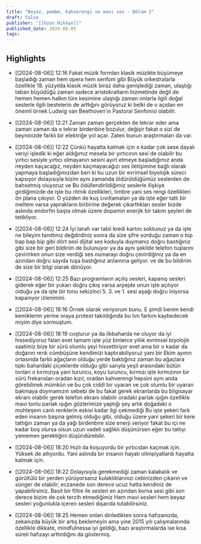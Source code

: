 ```yaml
---
title: "Beyaz, pembe, kahverengi ve mavi ses - Bölüm 2"
draft: false
publisher: "[[Uzun Hikâye]]"
published_date: 2024-08-05
tags:
---
```



## Highlights
* [[2024-08-06]] 12:16  Fakat müzik formları klasik müzikte büyümeye başladığı zaman hem opera hem senfoni gibi Büyük orkestralarla özellikle 18. yüzyılda klasik müzik biraz daha genişlediği zaman, ulaştığı taban büyüdüğü zaman sadece aristokratların hizmetinde değil de hemen hemen halkın tüm kesimine ulaştığı zaman onlarla ilgili doğal seslerle ilgili bestelerin de arttığını görüyoruz ki belki de o açıdan en önemli örnek Ludwig van Beethoven’ın Pastoral Senfonisi olabilir.

* [[2024-08-06]] 12:21  Zaman zaman gerçekten de tekrar eder ama zaman zaman da o tekrar birdenbire bozulur, değişir fakat o sizi de beyninizde farklı bir elektriğe yol açar. Zaten bunun araştırmaları da var.

* [[2024-08-06]] 12:22  Çünkü hayatta kalmak için o kadar çok sese dayalı veriyi işledik ki eğer aldığımız mesela bir yırtıcının sesi de olabilir bu yırtıcı sesiyle yırtıcı olmayanın sesini ayırt etmeye başladığımız anda neyden kaçacağız, neyden kaçmayacağızı ses iletişimine bağlı olarak yapmaya başladığımızdan beri ki bu uzun bir evrimsel biyolojik süreci kapsıyor dolayısıyla bizim aynı zamanda öldürüldüğümüz seslerden de bahsetmiş oluyoruz ve Bu ödüllendirildiğimiz seslerle ilişkiye girdiğimizde de işte bu ritmik özellikleri, timbre yani ses rengi özellikleri ön plana çıkıyor. O yüzden de kuş cıvıltamaları ya da işte eğer tatlı bir meltem varsa yaprakların birbirine değerek çıkarttıkları sesler bizde aslında endorfin başta olmak üzere dopamin enerjik bir takım şeyleri de tetikliyor.

* [[2024-08-06]] 12:24  İyi tarafı var tabii kredi kartını soktunuz ya da işte ne bileyim tanıttınız değdirdiniz sonra da size şifre sorduğu zaman o bip bap bap bip gibi dört sesi dijital ses koduyla duymanız doğru bastığınız gibi size bir geri bildirim de bulunuyor ya da aynı şekilde telefon tuşlarını çevirirken onun size verdiği ses numarayı doğru çevirdiğiniz ya da en azından doğru sayıda tuşa bastığınız anlamına geliyor. ve de bu bildirim de size bir bilgi olarak dönüyor.

* [[2024-08-06]] 12:25  Bazı programların açılış sesleri, kapanış sesleri giderek eğer bir yukarı doğru çıkış varsa arpejde onun işte açılıyor olduğu ya da işte bir tonu sekizinci 5. 3. ve 1. sesi aşağı doğru iniyorsa kapanıyor izlenimini.

* [[2024-08-06]] 18:16  Örnek olarak veriyorum bunu. E şimdi benim kendi kemiklerim yerine oraya protest takıldığında bu tını farkını kaybedecek miyim diye sormuştum.

* [[2024-08-06]] 18:19  coşturur ya da ilkbaharda ne oluyor da iyi hissediyoruz falan evet tamam işte yüz binlerce yıllık evrimsel biyolojik saatimiz bize bir sürü olumlu şeyi hissettiriyor evet ama bir o kadar da doğanın renk cümbüşüne kendimizi kaptırabiliyoruz yani bir Ekim ayının ortasında farklı ağaçların olduğu yerde baktığınız zaman bu ağaçlara tıpkı bahardaki çiçeklerde olduğu gibi sarıyla yeşil arasındaki bütün tonları o kırmızıya yani turuncu, koyu turuncu, kırmızı işte kırmızının bir sürü frekansları oradan kızıl, oradan kahverengi hepsini aynı anda görebilmek mümkün ve bu çok ciddi bir uyaran ve çok olumlu bir uyaran bakmaya doymamızın sebebi de bu fakat gerek ekranlarda bu bilgisayar ekranı olabilir gerek telefon ekranı olabilir oradaki parlak ışığın özellikle mavi tonlu parlak ışığın gözlerimize yaptığı şey artık doğadaki o muhteşem canlı renklerin eskisi kadar ilgi çekmediği Bu işte şekeri fark eden insanın başına gelmiş olduğu gibi, olduğu üzere yani şekeri bir kere tattığın zaman ya da yağı birdenbire size enerji veriyor fakat bu içi ne kadar boş olursa olsun uzun vadeli sağlıklı düşünürsen eğer bu tatlıyı yememen gerektiğini düşündürebilir.

* [[2024-08-06]] 18:20  Hızlı da koşuyordu bir yırtıcıdan kaçmak için. Yüksek de atlıyordu. Yani aslında bir insanın hayatı olimpiyatlardı hayatta kalmak için.

* [[2024-08-06]] 18:22  Dolayısıyla gerekmediği zaman kalabalık ve gürültülü bir yerden yürüyorsanız kulaklıklarınızı cebinizden çıkarın ve sünger de olabilir, eczanede son derece ucuz hatta kendiniz de yapabilirsiniz. Basit bir filtre ile sesleri en azından korna sesi gibi son derece bizim de çok tercih etmediğimiz Hem mavi sesleri hem beyaz sesleri yoğunlukla içeren sesleri dışarıda tutabilirsiniz.

* [[2024-08-06]] 18:25  Hemen onları dinledikten sonra hafızanızda, zekanızda büyük bir artış beklemeyin ama yine 2015 yılı çalışmalarında özellikle dikkate, mindfulnessa iyi geldiği, bazı araştırmalarda ise kısa süreli hafızayı arttırdığını da göstermiş.

